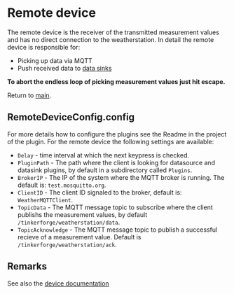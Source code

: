 # Remote device

The remote device is the receiver of the transmitted measurement values and has no direct connection to the weatherstation. In detail the remote device is responsible for:

* Picking up data via MQTT
* Push received data to [data sinks](./../Plugins/DataSink/Readme.md)

__To abort the endless loop of picking measurement values just hit escape.__

Return to [main](./../Readme.md).

## RemoteDeviceConfig.config

For more details how to configure the plugins see the Readme in the project of the plugin. For the remote device the following settings are available:

* `Delay` - time interval at which the next keypress is checked.
* `PluginPath` - The path where the client is looking for datasource and datasink plugins, by default in a subdirectory called `Plugins`.
* `BrokerIP` - The IP of the system where the MQTT broker is running. The default is: `test.mosquitto.org`.
* `ClientID` - The client ID signaled to the broker, default is: `WeatherMQTTClient`.
* `TopicData` - The MQTT message topic to subscribe where the client publishs the measurement values, by default `/tinkerforge/weatherstation/data`.
* `TopicAcknowledge` - The MQTT message topic to publish a successful recieve of a measurement value. Default is `/tinkerforge/weatherstation/ack`.

## Remarks

See also the [device documentation](./../Device/Readme.md)
